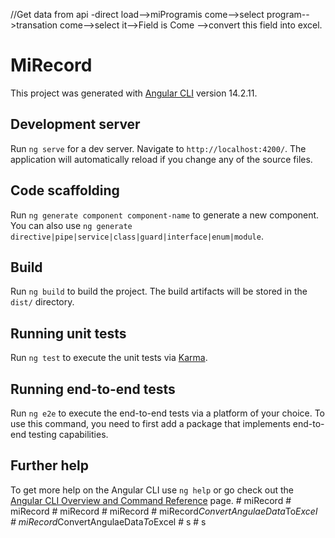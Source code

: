 //Get data from api -direct load-->miProgramis come-->select program-->transation come-->select it-->Field is Come -->convert this field into excel.
# MiRecord

This project was generated with [Angular CLI](https://github.com/angular/angular-cli) version 14.2.11.

## Development server

Run `ng serve` for a dev server. Navigate to `http://localhost:4200/`. The application will automatically reload if you change any of the source files.

## Code scaffolding

Run `ng generate component component-name` to generate a new component. You can also use `ng generate directive|pipe|service|class|guard|interface|enum|module`.

## Build

Run `ng build` to build the project. The build artifacts will be stored in the `dist/` directory.

## Running unit tests

Run `ng test` to execute the unit tests via [Karma](https://karma-runner.github.io).

## Running end-to-end tests

Run `ng e2e` to execute the end-to-end tests via a platform of your choice. To use this command, you need to first add a package that implements end-to-end testing capabilities.

## Further help

To get more help on the Angular CLI use `ng help` or go check out the [Angular CLI Overview and Command Reference](https://angular.io/cli) page.
#   m i R e c o r d 
 
 #   m i R e c o r d 
 
 #   m i R e c o r d 
 
 #   m i R e c o r d 
 
 #   m i R e c o r d _ C o n v e r t A n g u l a e D a t a _ T o _ E x c e l 
 
 #   m i R e c o r d _ C o n v e r t A n g u l a e D a t a _ T o _ E x c e l 
 
 #   s 
 
 #   s 
 
 

